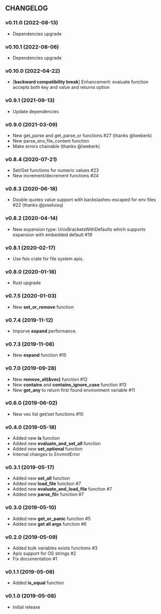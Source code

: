 ## CHANGELOG

### v0.11.0 (2022-08-13)

* Dependencies upgrade

### v0.10.1 (2022-08-06)

* Dependencies upgrade

### v0.10.0 (2022-04-22)

* \[**backward compatibility break**\] Enhancement: evaluate function accepts both key and value and returns option

### v0.9.1 (2021-09-13)

* Update dependencies

### v0.9.0 (2021-03-09)

* New get_parse and get_parse_or functions #27 (thanks @lweberk)
* New parse_env_file_content function
* Make errors chainable (thanks @lweberk)

### v0.8.4 (2020-07-21)

* Set/Get functions for numeric values #23
* New increment/decrement functions #24

### v0.8.3 (2020-06-18)

* Double quotes value support with backslashes-escaped for env files #22 (thanks @joseluisq)

### v0.8.2 (2020-04-14)

* New expansion type: UnixBracketsWithDefaults which supports expansion with embedded default #19

### v0.8.1 (2020-02-17)

* Use fsio crate for file system apis.

### v0.8.0 (2020-01-18)

* Rust upgrade

### v0.7.5 (2020-01-03)

* New **set_or_remove** function

### v0.7.4 (2019-11-12)

* Imporve **expand** performance.

### v0.7.3 (2019-11-08)

* New **expand** function #15

### v0.7.0 (2019-09-28)

* New **remove_all(&vec)** function #12
* New **contains** and **contains_ignore_case** function #13
* New **get_any** to return first found environment variable #11

### v0.6.0 (2019-06-02)

* New vec<string> list get/set functions #10

### v0.4.0 (2019-05-18)

* Added new **is** function
* Added new **evaluate_and_set_all** function
* Added new **set_optional** function
* Internal changes to EnvmntError

### v0.3.1 (2019-05-17)

* Added new **set_all** function
* Added new **load_file** function #7
* Added new **evaluate_and_load_file** function #7
* Added new **parse_fil**e function #7

### v0.3.0 (2019-05-10)

* Added new **get_or_panic** function #5
* Added new **get all args** function #6

### v0.2.0 (2019-05-09)

* Added bulk variables exists functions #3
* Apis support for OS strings #2
* Fix documentation #1

### v0.1.1 (2019-05-08)

* Added **is_equal** function

### v0.1.0 (2019-05-08)

* Initial release
